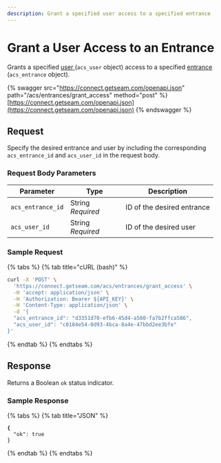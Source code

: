 ```yaml
---
description: Grant a specified user access to a specified entrance
---
```


# Grant a User Access to an Entrance

Grants a specified [user](../../../products/access-systems/#what-is-a-user)[ ](../../../products/mobile-access-in-development/managing-mobile-app-user-accounts-with-user-identities.md#what-is-a-user-identity)(`acs_user` object) access to a specified [entrance](../../../products/access-systems/#access-system-components) (`acs_entrance` object).

{% swagger src="https://connect.getseam.com/openapi.json" path="/acs/entrances/grant_access" method="post" %}
[https://connect.getseam.com/openapi.json](https://connect.getseam.com/openapi.json)
{% endswagger %}

## Request

Specify the desired entrance and user by including the corresponding `acs_entrance_id` and `acs_user_id` in the request body.

### Request Body Parameters

<table><thead><tr><th>Parameter</th><th width="112.33333333333331">Type</th><th>Description</th></tr></thead><tbody><tr><td><code>acs_entrance_id</code></td><td>String<br><em>Required</em></td><td>ID of the desired entrance</td></tr><tr><td><code>acs_user_id</code></td><td>String<br><em>Required</em></td><td>ID of the desired user</td></tr></tbody></table>

### Sample Request

{% tabs %}
{% tab title="cURL (bash)" %}
```bash
curl -X 'POST' \
  'https://connect.getseam.com/acs/entrances/grant_access' \
  -H 'accept: application/json' \
  -H 'Authorization: Bearer ${API_KEY}' \
  -H 'Content-Type: application/json' \
  -d '{
  "acs_entrance_id": "d3351d70-efb6-45d4-a580-fa7b2ffca586",
  "acs_user_id": "c0184e54-0d93-4bca-8a4e-47bbd2ee3bfe"
}'
```
{% endtab %}
{% endtabs %}

## Response

Returns a Boolean `ok` status indicator.

### Sample Response

{% tabs %}
{% tab title="JSON" %}
<pre class="language-json"><code class="lang-json"><strong>{
</strong>  "ok": true
}
</code></pre>
{% endtab %}
{% endtabs %}
